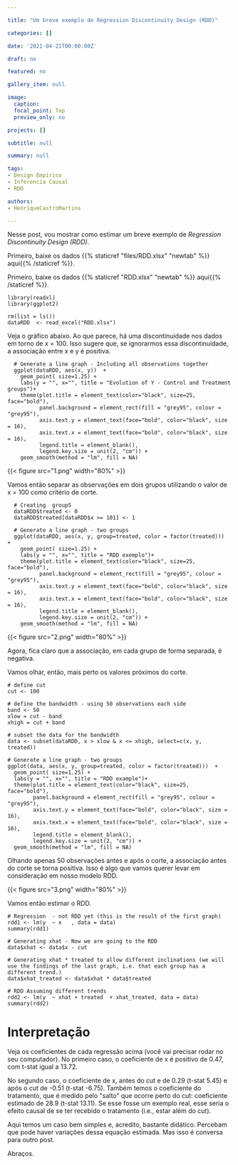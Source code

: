 ```yaml
---

title: "Um breve exemplo de Regression Discontinuity Design (RDD)"

categories: []

date: '2021-04-21T00:00:00Z'

draft: no

featured: no

gallery_item: null

image:
  caption: 
  focal_point: Top
  preview_only: no

projects: []

subtitle: null

summary: null

tags:
- Design Empirico
- Inferencia Causal
- RDD

authors:
- HenriqueCastroMartins

---
```



Nesse post, vou mostrar como estimar um breve exemplo de _Regression Discontinuity Design (RDD)_.

Primeiro, baixe os dados {{% staticref "files/RDD.xlsx" "newtab" %}} aqui{{% /staticref %}}. 


Primeiro, baixe os dados {{% staticref "RDD.xlsx" "newtab" %}} aqui{{% /staticref %}}. 

    library(readxl)
    library(ggplot2)
    
    rm(list = ls())
    dataRDD  <- read_excel("RDD.xlsx")

Veja o gráfico abaixo. Ao que parece, há uma discontinuidade nos dados em torno de x = 100. Isso sugere que, se ignorarmos essa discontinuidade, a associação entre x e y é positiva. 
      
      # Generate a line graph - Including all observations together
      ggplot(dataRDD, aes(x, y))  + 
        geom_point( size=1.25) + 
        labs(y = "", x="", title = "Evolution of Y - Control and Treatment groups")+
        theme(plot.title = element_text(color="black", size=25, face="bold"),
              panel.background = element_rect(fill = "grey95", colour = "grey95"),
              axis.text.y = element_text(face="bold", color="black", size = 16),
              axis.text.x = element_text(face="bold", color="black", size = 16),
              legend.title = element_blank(),
              legend.key.size = unit(2, "cm")) + 
        geom_smooth(method = "lm", fill = NA)

{{< figure src="1.png" width="80%" >}}




Vamos então separar as observações em dois grupos utilizando o valor de x = 100 como critério de corte.

      # Creating  groupS
      dataRDD$treated <- 0
      dataRDD$treated[dataRDD$x >= 101] <- 1  
      
      # Generate a line graph - two groups
      ggplot(dataRDD, aes(x, y, group=treated, color = factor(treated)))  + 
        geom_point( size=1.25) + 
        labs(y = "", x="", title = "RDD exemplo")+
        theme(plot.title = element_text(color="black", size=25, face="bold"),
              panel.background = element_rect(fill = "grey95", colour = "grey95"),
              axis.text.y = element_text(face="bold", color="black", size = 16),
              axis.text.x = element_text(face="bold", color="black", size = 16),
              legend.title = element_blank(),
              legend.key.size = unit(2, "cm")) +
        geom_smooth(method = "lm", fill = NA)

{{< figure src="2.png" width="80%" >}}

Agora, fica claro que a associação, em cada grupo de forma separada, é negativa.

Vamos olhar, então, mais perto os valores próximos do corte.



    # define cut
    cut <- 100
    
    # define the bandwidth - using 50 observations each side
    band <- 50
    xlow = cut - band
    xhigh = cut + band
    
    # subset the data for the bandwidth
    data <- subset(dataRDD, x > xlow & x <= xhigh, select=c(x, y,  treated))
    
    # Generate a line graph - two groups
    ggplot(data, aes(x, y, group=treated, color = factor(treated)))  + 
      geom_point( size=1.25) + 
      labs(y = "", x="", title = "RDD example")+
      theme(plot.title = element_text(color="black", size=25, face="bold"),
            panel.background = element_rect(fill = "grey95", colour = "grey95"),
            axis.text.y = element_text(face="bold", color="black", size = 16),
            axis.text.x = element_text(face="bold", color="black", size = 16),
            legend.title = element_blank(),
            legend.key.size = unit(2, "cm")) +
      geom_smooth(method = "lm", fill = NA)


Olhando apenas 50 observações antes e após o corte, a associação antes do corte se torna positiva. Isso é algo que vamos querer levar em consideração em nosso modelo RDD.

{{< figure src="3.png" width="80%" >}}




Vamos então estimar o RDD.


    # Regression  - not RDD yet (this is the result of the first graph)
    rdd1 <- lm(y  ~ x   , data = data)
    summary(rdd1)
    
    # Generating xhat - Now we are going to the RDD
    data$xhat <- data$x - cut
    
    # Generating xhat * treated to allow different inclinations (we will use the findings of the last graph, i.e. that each group has a different trend.)
    data$xhat_treated <- data$xhat * data$treated
    
    # RDD Assuming different trends
    rdd2 <- lm(y  ~ xhat + treated  + xhat_treated, data = data)
    summary(rdd2)


# Interpretação

Veja os coeficientes de cada regressão acima (você vai precisar rodar no seu computador). No primeiro caso, o coeficiente de x é positivo de 0.47, com t-stat igual a 13.72.

No segundo caso, o coeficiente de x, antes do cut e de 0.29 (t-stat 5.45) e após o cut de -0.51 (t-stat -6.75). Também temos o coeficiente do tratamento, que é medido pelo "salto" que ocorre perto do cut: coeficiente estimado de 28.9 (t-stat 13.11). Se esse fosse um exemplo real, esse seria o efeito causal de se ter recebido o tratamento (i.e., estar além do cut). 

Aqui temos um caso bem simples e, acredito, bastante didático. Percebam que pode haver variações dessa equação estimada. Mas isso é conversa para outro post.

Abraços.




